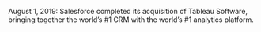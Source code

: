 August 1, 2019: Salesforce completed its acquisition of Tableau Software, bringing together the world’s #1 CRM with the world’s #1 analytics platform.